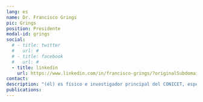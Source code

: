 ```yaml
---
lang: es
name: Dr. Francisco Grings
pic: Grings
position: Presidente
modal-id: grings
social:
  # - title: twitter
  #   url: #
  # - title: facebook
  #   url: #
  - title: linkedin
    url: https://www.linkedin.com/in/francisco-grings/?originalSubdomain=ar
contact: 
description: "(él) es físico e investigador principal del CONICET, especializado en teledetección cuantitativa avanzada, modelos de dispersión electromagnética, inferencia bayesiana y técnicas de aprendizaje profundo. Con más de dos décadas de experiencia en análisis de series temporales satelitales, ha contribuido significativamente a importantes misiones espaciales argentinas (p. ej., SAOCOM, SAC-D/Aquarius), centrándose en la extracción de parámetros ambientales a partir de imágenes satelitales SAR y multisensor."
publications:
---
```

